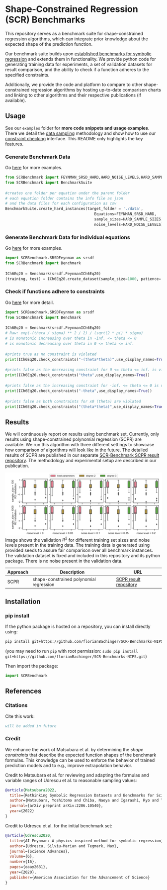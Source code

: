 # Shape-Constrained Regression (SCR) Benchmarks
This repository serves as a benchmark suite for shape-constrained regression algorithms, which can integrate prior knowledge about the expected shape of the prediction function.

Our benchmark suite builds upon [established benchmarks for symbolic regression](#credit) and extends them in functionality. We provide python code for generating training data for experiments, a set of validation datasets for result comparison, and the ability to check if a function adheres to the specified constraints.

Additionally, we provide the code and platform to compare to other shape-constrained regression algorithms by hosting up-to-date comparison charts and linking to other algorithms and their respective publications (if available).


## Usage

See our `examples` folder for **more code snippets and usage examples**. There we detail the [data sampling](/examples/generate_data.ipynb) methodology and show how to use our [constraint checking](examples/checking_constraints.ipynb) interface. This README only highlights the key features.


### Generate Benchmark Data
Go [here](/examples/generate_data.ipynb) for more examples.
```python
from SCRBenchmark import FEYNMAN_SRSD_HARD,HARD_NOISE_LEVELS,HARD_SAMPLE_SIZES
from SCRBenchmark import BenchmarkSuite

#creates one folder per equation under the parent folder
# each equation folder contains the info file as json
# and the data files for each configuration as csv
BenchmarkSuite.create_hard_instances(target_folder = './data',
                                        Equations=FEYNMAN_SRSD_HARD,
                                        sample_sizes=HARD_SAMPLE_SIZES,
                                        noise_levels=HARD_NOISE_LEVELS)
```

### Generate Benchmark Data for individual equations
Go [here](/examples/generate_data.ipynb) for more examples.
```python
import SCRBenchmark.SRSDFeynman as srsdf
from SCRBenchmark import Benchmark

ICh6Eq20 = Benchmark(srsdf.FeynmanICh6Eq20)
(training, test) = ICh6Eq20.create_dataset(sample_size=1000, patience= 10, noise_level = 0)
```

### Check if functions adhere to constraints
Go [here](examples/checking_constraints.ipynb) for more detail.
```python
import SCRBenchmark.SRSDFeynman as srsdf
from SCRBenchmark import Benchmark

ICh6Eq20 = Benchmark(srsdf.FeynmanICh6Eq20)
# Raw: exp(-(theta / sigma) ** 2 / 2) / (sqrt(2 * pi) * sigma)
# is monotonic increasing over theta in -inf. <= theta <= 0
# is monotonic decreasing over theta in 0 <= theta <= inf.

#prints true as no constraint is violated
print(ICh6Eq20.check_constraints("-(theta*theta)",use_display_names=True))

#prints false as the decreasing constraint for 0 <= theta <= inf. is violated
print(ICh6Eq20.check_constraints("theta",use_display_names=True))

#prints false as the increasing constraint for -inf. <= theta <= 0 is violated
print(ICh6Eq20.check_constraints("-theta",use_display_names=True))

#prints false as both constraints for x0 (theta) are violated
print(ICh6Eq20.check_constraints("(theta*theta)",use_display_names=True))
```

## Results
We will continuously report on results using benchmark set. Currently, only results using shape-constrained polynomial regression (SCPR) are available. We run this algorithm with three different settings to showcase how comparison of algorithms will look like in the future. The detailed results of SCPR are published in our separate [SCR-Benchmark SCPR result repository](https://github.com/florianBachinger/SCR-Benchmark-SCPR). The methodology and experimental setup are described in our publication.

![results](./results/summary.png)
Image shows the validation $R^2$ for different training set sizes and noise levels present in the training data. The training data is generated using provided seeds to assure fair comparison over all benchmark instances. The validation dataset is fixed and included in this repository and its python package. There is no noise present in the validation data. 

| Approach |Description | URL |
|----------|------------|-----|
|SCPR | shape-constrained polynomial regression | [SCPR result repository](https://github.com/florianBachinger/SCR-Benchmark-SCPR) |

## Installation 

### pip install

If the python package is hosted on a repository, you can install directly using:

```sh
pip install git+https://github.com/florianBachinger/SCR-Benchmarks-NIPS.git
```
(you may need to run `pip` with root permission: `sudo pip install git+https://github.com/florianBachinger/SCR-Benchmarks-NIPS.git`)

Then import the package:
```python
import SCRBenchmark
```

## References

### Citations
Cite this work:

```bibtex
will be added in future
```

### Credit
We enhance the work of Matsubara et al. by determining the _shape constraints_ that describe the expected function shapes of the benchmark formulas. This knowledge can be used to enforce the behavior of trained prediction models and to e.g., improve extrapolation behavior.


Credit to Matsubara et al. for reviewing and adapting the formulas and variable ranges of Udrescu et al. to reasonable sampling values:
```bibtex
@article{Matsubara2022,
  title={Rethinking Symbolic Regression Datasets and Benchmarks for Scientific Discovery},
  author={Matsubara, Yoshitomo and Chiba, Naoya and Igarashi, Ryo and Tatsunori, Taniai and Ushiku, Yoshitaka},
  journal={arXiv preprint arXiv:2206.10540},
  year={2022}
}
```

Credit to Udrescu et al. for the initial benchmark set:
```bibtex
@article{Udrescu2020,
  title={AI Feynman: A physics-inspired method for symbolic regression},
  author={Udrescu, Silviu-Marian and Tegmark, Max},
  journal={Science Advances},
  volume={6},
  number={16},
  pages={eaay2631},
  year={2020},
  publisher={American Association for the Advancement of Science}
}
```